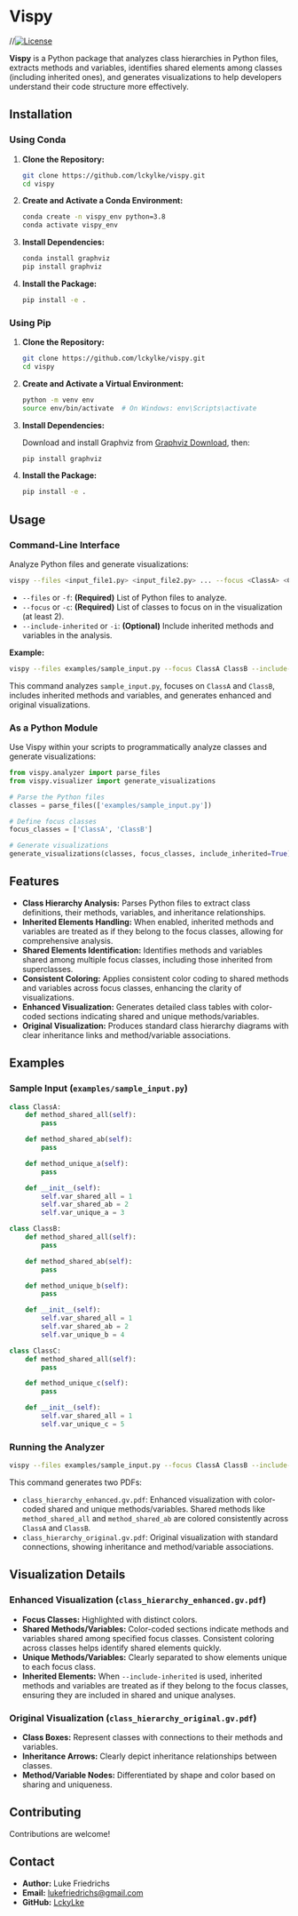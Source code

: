 # Vispy

//[![License](https://img.shields.io/badge/license-MIT-blue.svg)](LICENSE)

**Vispy** is a Python package that analyzes class hierarchies in Python files, extracts methods and variables, identifies shared elements among classes (including inherited ones), and generates visualizations to help developers understand their code structure more effectively.

## Installation

### Using Conda

1. **Clone the Repository:**

   ```bash
   git clone https://github.com/lckylke/vispy.git
   cd vispy
   ```

2. **Create and Activate a Conda Environment:**

   ```bash
   conda create -n vispy_env python=3.8
   conda activate vispy_env
   ```

3. **Install Dependencies:**

   ```bash
   conda install graphviz
   pip install graphviz
   ```

4. **Install the Package:**

   ```bash
   pip install -e .
   ```

### Using Pip

1. **Clone the Repository:**

   ```bash
   git clone https://github.com/lckylke/vispy.git
   cd vispy
   ```

2. **Create and Activate a Virtual Environment:**

   ```bash
   python -m venv env
   source env/bin/activate  # On Windows: env\Scripts\activate
   ```

3. **Install Dependencies:**

   Download and install Graphviz from [Graphviz Download](https://graphviz.org/download/), then:

   ```bash
   pip install graphviz
   ```

4. **Install the Package:**

   ```bash
   pip install -e .
   ```

## Usage

### Command-Line Interface

Analyze Python files and generate visualizations:

```bash
vispy --files <input_file1.py> <input_file2.py> ... --focus <ClassA> <ClassB> [<ClassC> ...] [--include-inherited]
```

- `--files` or `-f`: **(Required)** List of Python files to analyze.
- `--focus` or `-c`: **(Required)** List of classes to focus on in the visualization (at least 2).
- `--include-inherited` or `-i`: **(Optional)** Include inherited methods and variables in the analysis.

**Example:**

```bash
vispy --files examples/sample_input.py --focus ClassA ClassB --include-inherited
```

This command analyzes `sample_input.py`, focuses on `ClassA` and `ClassB`, includes inherited methods and variables, and generates enhanced and original visualizations.

### As a Python Module

Use Vispy within your scripts to programmatically analyze classes and generate visualizations:

```python
from vispy.analyzer import parse_files
from vispy.visualizer import generate_visualizations

# Parse the Python files
classes = parse_files(['examples/sample_input.py'])

# Define focus classes
focus_classes = ['ClassA', 'ClassB']

# Generate visualizations
generate_visualizations(classes, focus_classes, include_inherited=True)
```

## Features

- **Class Hierarchy Analysis:** Parses Python files to extract class definitions, their methods, variables, and inheritance relationships.
- **Inherited Elements Handling:** When enabled, inherited methods and variables are treated as if they belong to the focus classes, allowing for comprehensive analysis.
- **Shared Elements Identification:** Identifies methods and variables shared among multiple focus classes, including those inherited from superclasses.
- **Consistent Coloring:** Applies consistent color coding to shared methods and variables across focus classes, enhancing the clarity of visualizations.
- **Enhanced Visualization:** Generates detailed class tables with color-coded sections indicating shared and unique methods/variables.
- **Original Visualization:** Produces standard class hierarchy diagrams with clear inheritance links and method/variable associations.

## Examples

### Sample Input (`examples/sample_input.py`)

```python
class ClassA:
    def method_shared_all(self):
        pass

    def method_shared_ab(self):
        pass

    def method_unique_a(self):
        pass

    def __init__(self):
        self.var_shared_all = 1
        self.var_shared_ab = 2
        self.var_unique_a = 3

class ClassB:
    def method_shared_all(self):
        pass

    def method_shared_ab(self):
        pass

    def method_unique_b(self):
        pass

    def __init__(self):
        self.var_shared_all = 1
        self.var_shared_ab = 2
        self.var_unique_b = 4

class ClassC:
    def method_shared_all(self):
        pass

    def method_unique_c(self):
        pass

    def __init__(self):
        self.var_shared_all = 1
        self.var_unique_c = 5
```

### Running the Analyzer

```bash
vispy --files examples/sample_input.py --focus ClassA ClassB --include-inherited
```

This command generates two PDFs:

- `class_hierarchy_enhanced.gv.pdf`: Enhanced visualization with color-coded shared and unique methods/variables. Shared methods like `method_shared_all` and `method_shared_ab` are colored consistently across `ClassA` and `ClassB`.
- `class_hierarchy_original.gv.pdf`: Original visualization with standard connections, showing inheritance and method/variable associations.

## Visualization Details

### Enhanced Visualization (`class_hierarchy_enhanced.gv.pdf`)

- **Focus Classes:** Highlighted with distinct colors.
- **Shared Methods/Variables:** Color-coded sections indicate methods and variables shared among specified focus classes. Consistent coloring across classes helps identify shared elements quickly.
- **Unique Methods/Variables:** Clearly separated to show elements unique to each focus class.
- **Inherited Elements:** When `--include-inherited` is used, inherited methods and variables are treated as if they belong to the focus classes, ensuring they are included in shared and unique analyses.

### Original Visualization (`class_hierarchy_original.gv.pdf`)

- **Class Boxes:** Represent classes with connections to their methods and variables.
- **Inheritance Arrows:** Clearly depict inheritance relationships between classes.
- **Method/Variable Nodes:** Differentiated by shape and color based on sharing and uniqueness.

## Contributing

Contributions are welcome! 




## Contact

- **Author:** Luke Friedrichs
- **Email:** [lukefriedrichs@gmail.com](mailto:lukefriedrichs@gmail.com)
- **GitHub:** [LckyLke](https://github.com/lckylke)
